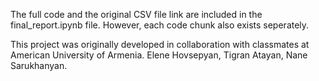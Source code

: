 The full code and the original CSV file link are included in the final_report.ipynb file. However, each code chunk also exists seperately.

This project was originally developed in collaboration with classmates at American University of Armenia. Elene Hovsepyan, Tigran Atayan, Nane Sarukhanyan.
